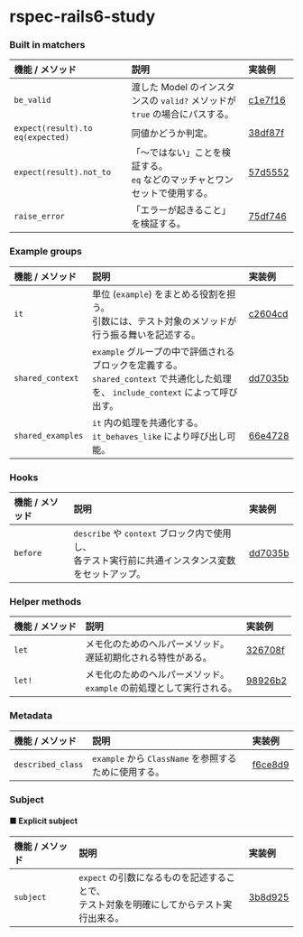 # rspec-rails6-study

### Built in matchers

| 機能 / メソッド | 説明 | 実装例 |
| :--- | :--- | :--- |
| `be_valid` | 渡した Model のインスタンスの `valid?` メソッドが `true` の場合にパスする。 | [c1e7f16](https://github.com/okapie/rspec-rails6-study/commit/c1e7f16430a1583a40b824db0bce8e78e7cb4d69) |
| `expect(result).to eq(expected)` | 同値かどうか判定。 | [38df87f](https://github.com/okapie/rspec-rails6-study/commit/38df87fc717a5b524ab81ccaea4e30ae39d935a3) |
| `expect(result).not_to` | 「〜ではない」ことを検証する。<br>`eq` などのマッチャとワンセットで使用する。 | [57d5552](https://github.com/okapie/rspec-rails6-study/commit/57d55520b291ca5bfbcd5f8ed435227f696ae193) |
| `raise_error` | 「エラーが起きること」を検証する。 | [75df746](https://github.com/okapie/rspec-rails6-study/commit/75df746685278db91b111c55766ed55819b96a7f) |

### Example groups

| 機能 / メソッド | 説明 | 実装例 |
| :--- | :--- | :--- |
| `it` | 単位 (`example`) をまとめる役割を担う。<br>引数には、テスト対象のメソッドが行う振る舞いを記述する。 | [c2604cd](https://github.com/okapie/rspec-rails6-study/commit/c2604cdaad5c5c35a7632c37a163ec6ef0feeda8) |
| `shared_context` | `example` グループの中で評価されるブロックを定義する。<br>`shared_context` で共通化した処理を、 `include_context` によって呼び出す。 | [dd7035b](https://github.com/okapie/rspec-rails6-study/commit/dd7035b3a730937a15988fc478e23ba9e3f62f82) |
| `shared_examples` | `it` 内の処理を共通化する。<br>`it_behaves_like` により呼び出し可能。 | [66e4728](https://github.com/okapie/rspec-rails6-study/commit/66e472870e42eca0fc13540181614e49e222fbb0) |

### Hooks

| 機能 / メソッド | 説明 | 実装例 |
| :--- | :--- | :--- |
| `before` | `describe` や `context` ブロック内で使用し、<br>各テスト実行前に共通インスタンス変数をセットアップ。 | [dd7035b](https://github.com/okapie/rspec-rails6-study/commit/dd7035b3a730937a15988fc478e23ba9e3f62f82) |

### Helper methods

| 機能 / メソッド | 説明 | 実装例 |
| :--- | :--- | :--- |
| `let` | メモ化のためのヘルパーメソッド。<br>遅延初期化される特性がある。 | [326708f](https://github.com/okapie/rspec-rails6-study/commit/326708faba6cd8657769b60edaa0489caba009a0) |
| `let!` | メモ化のためのヘルパーメソッド。<br>`example` の前処理として実行される。 | [98926b2](https://github.com/okapie/rspec-rails6-study/commit/98926b2c34d9ea7d6e32bba6a4ff6bd4080b0eaa) |

### Metadata

| 機能 / メソッド | 説明 | 実装例 |
| :--- | :--- | :--- |
| `described_class` | `example` から `ClassName` を参照するために使用する。 | [f6ce8d9](https://github.com/okapie/rspec-rails6-study/commit/f6ce8d9fdf4c99fde6ccecb4617796494bd1238a) |

### Subject

#### ■ Explicit subject

| 機能 / メソッド | 説明 | 実装例 |
| :--- | :--- | :--- |
| `subject` | `expect` の引数になるものを記述することで、<br>テスト対象を明確にしてからテスト実行出来る。 | [3b8d925](https://github.com/okapie/rspec-rails6-study/commit/3b8d9254eedfdd563fab254748b4b28f47e08e89) |
